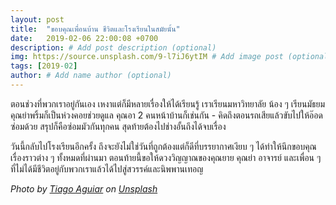 ```yaml
---
layout: post
title:  "ขอบคุณเพื่อนบ้าน ชีวิตและโรงเรียนในสมัยนั้น"
date:   2019-02-06 22:00:08 +0700
description: # Add post description (optional)
img: https://source.unsplash.com/9-l7iJ6ytIM # Add image post (optional)
tags: [2019-02]
author: # Add name author (optional)
---
```

ตอนช่วงที่พวกเราอยู่กันเอง เหงาแต่ก็มีหลายเรื่องให้ได้เรียนรู้ เราเรียนมหาวิทยาลัย น้อง ๆ เรียนมัธยม คุณย่าพริ้มก็เป็นห่วงคอยช่วยดูแล คุณอา 2 คนหน้าบ้านก็เช่นกัน - คิดถึงตอนรถเสียแล้วขับไปให้อ๊อดซ่อมด้วย สรุปก็คือซ่อมมัวกันทุกคน สุดท้ายต้องไปช่างอั้นถึงได้จบเรื่อง

วันนี้กลับไปโรงเรียนอีกครั้ง ถึงจะยังไม่ใช่วันที่ถูกต้องแต่ก็ดีที่บรรยากาศเงียบ ๆ ได้ทำให้นึกขอบคุณเรื่องราวต่าง ๆ ทั้งหมดที่ผ่านมา ตอนท้ายนี้ขอให้ดวงวิญญาณของคุณยาย คุณย่า อาจารย์ และเพื่อน ๆ ที่ไม่ได้มีชีวิตอยู่กับพวกเราแล้วได้ไปสู่สวรรค์และนิพพานเทอญ

*Photo by [Tiago Aguiar](https://unsplash.com/@tiagoaguiar) on [Unsplash](https://unsplash.com/)*
